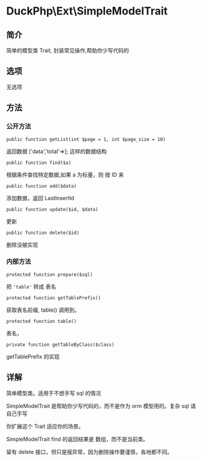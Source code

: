 # DuckPhp\Ext\SimpleModelTrait

## 简介

简单的模型类 Trait, 封装常见操作,帮助你少写代码的

## 选项

无选项

## 方法
### 公开方法

    public function getList(int $page = 1, int $page_size = 10)

返回数据 ['data','total'=>]; 这样的数据结构


    public function find($a)
根据条件查找特定数据,如果 a 为标量，则 按 ID 来

    public function add($data)
添加数据，返回 LastInsertId

    public function update($id, $data)
更新

    public function delete($id)
删除没被实现

### 内部方法
    protected function prepare($sql)
把  `'table'` 转成 表名

    protected function getTablePrefix()
获取表名前缀, table() 调用到。

    protected function table()
表名，

    private function getTableByClass($class)
getTablePrefix 的实现

## 详解
简单模型类。适用于不想手写 sql 的情况

SimpleModelTrait 是帮助你少写代码的，而不是作为 orm 模型用的。复杂 sql 请自己手写

你扩展这个  Trait 适应你的场景。

SimpleModelTrait  find 的返回结果是 数组，而不是当前类。

留有 delete 接口，但只是报异常，因为删除操作要谨慎，各地都不同。
